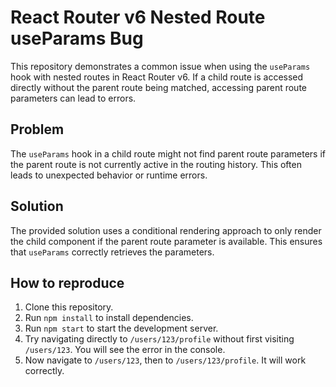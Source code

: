 # React Router v6 Nested Route useParams Bug

This repository demonstrates a common issue when using the `useParams` hook with nested routes in React Router v6.  If a child route is accessed directly without the parent route being matched, accessing parent route parameters can lead to errors.

## Problem

The `useParams` hook in a child route might not find parent route parameters if the parent route is not currently active in the routing history.  This often leads to unexpected behavior or runtime errors.

## Solution

The provided solution uses a conditional rendering approach to only render the child component if the parent route parameter is available. This ensures that `useParams` correctly retrieves the parameters.

## How to reproduce

1. Clone this repository.
2. Run `npm install` to install dependencies.
3. Run `npm start` to start the development server.
4. Try navigating directly to `/users/123/profile` without first visiting `/users/123`.  You will see the error in the console.
5. Now navigate to `/users/123`, then to `/users/123/profile`. It will work correctly.
